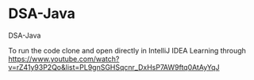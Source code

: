 # DSA-Java
DSA-Java


To run the code clone and open directly in IntelliJ IDEA
Learning through https://www.youtube.com/watch?v=rZ41y93P2Qo&list=PL9gnSGHSqcnr_DxHsP7AW9ftq0AtAyYqJ
